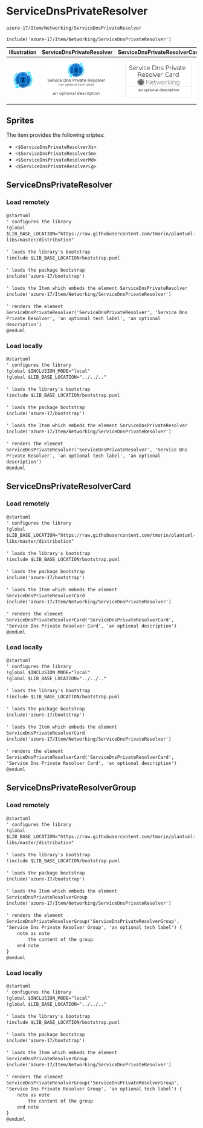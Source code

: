 # ServiceDnsPrivateResolver


```text
azure-17/Item/Networking/ServiceDnsPrivateResolver
```

```text
include('azure-17/Item/Networking/ServiceDnsPrivateResolver')
```



| Illustration | ServiceDnsPrivateResolver | ServiceDnsPrivateResolverCard | ServiceDnsPrivateResolverGroup |
| :---: | :---: | :---: | :---: |
| ![illustration for Illustration](../../../azure-17/Item/Networking/ServiceDnsPrivateResolver.png) | ![illustration for ServiceDnsPrivateResolver](../../../azure-17/Item/Networking/ServiceDnsPrivateResolver.Local.png) | ![illustration for ServiceDnsPrivateResolverCard](../../../azure-17/Item/Networking/ServiceDnsPrivateResolverCard.Local.png) | ![illustration for ServiceDnsPrivateResolverGroup](../../../azure-17/Item/Networking/ServiceDnsPrivateResolverGroup.Local.png) |



## Sprites
The item provides the following sriptes:

- `<$ServiceDnsPrivateResolverXs>`
- `<$ServiceDnsPrivateResolverSm>`
- `<$ServiceDnsPrivateResolverMd>`
- `<$ServiceDnsPrivateResolverLg>`





## ServiceDnsPrivateResolver

### Load remotely
```plantuml
@startuml
' configures the library
!global $LIB_BASE_LOCATION="https://raw.githubusercontent.com/tmorin/plantuml-libs/master/distribution"

' loads the library's bootstrap
!include $LIB_BASE_LOCATION/bootstrap.puml

' loads the package bootstrap
include('azure-17/bootstrap')

' loads the Item which embeds the element ServiceDnsPrivateResolver
include('azure-17/Item/Networking/ServiceDnsPrivateResolver')

' renders the element
ServiceDnsPrivateResolver('ServiceDnsPrivateResolver', 'Service Dns Private Resolver', 'an optional tech label', 'an optional description')
@enduml
```

### Load locally
```plantuml
@startuml
' configures the library
!global $INCLUSION_MODE="local"
!global $LIB_BASE_LOCATION="../../.."

' loads the library's bootstrap
!include $LIB_BASE_LOCATION/bootstrap.puml

' loads the package bootstrap
include('azure-17/bootstrap')

' loads the Item which embeds the element ServiceDnsPrivateResolver
include('azure-17/Item/Networking/ServiceDnsPrivateResolver')

' renders the element
ServiceDnsPrivateResolver('ServiceDnsPrivateResolver', 'Service Dns Private Resolver', 'an optional tech label', 'an optional description')
@enduml
```

## ServiceDnsPrivateResolverCard

### Load remotely
```plantuml
@startuml
' configures the library
!global $LIB_BASE_LOCATION="https://raw.githubusercontent.com/tmorin/plantuml-libs/master/distribution"

' loads the library's bootstrap
!include $LIB_BASE_LOCATION/bootstrap.puml

' loads the package bootstrap
include('azure-17/bootstrap')

' loads the Item which embeds the element ServiceDnsPrivateResolverCard
include('azure-17/Item/Networking/ServiceDnsPrivateResolver')

' renders the element
ServiceDnsPrivateResolverCard('ServiceDnsPrivateResolverCard', 'Service Dns Private Resolver Card', 'an optional description')
@enduml
```

### Load locally
```plantuml
@startuml
' configures the library
!global $INCLUSION_MODE="local"
!global $LIB_BASE_LOCATION="../../.."

' loads the library's bootstrap
!include $LIB_BASE_LOCATION/bootstrap.puml

' loads the package bootstrap
include('azure-17/bootstrap')

' loads the Item which embeds the element ServiceDnsPrivateResolverCard
include('azure-17/Item/Networking/ServiceDnsPrivateResolver')

' renders the element
ServiceDnsPrivateResolverCard('ServiceDnsPrivateResolverCard', 'Service Dns Private Resolver Card', 'an optional description')
@enduml
```

## ServiceDnsPrivateResolverGroup

### Load remotely
```plantuml
@startuml
' configures the library
!global $LIB_BASE_LOCATION="https://raw.githubusercontent.com/tmorin/plantuml-libs/master/distribution"

' loads the library's bootstrap
!include $LIB_BASE_LOCATION/bootstrap.puml

' loads the package bootstrap
include('azure-17/bootstrap')

' loads the Item which embeds the element ServiceDnsPrivateResolverGroup
include('azure-17/Item/Networking/ServiceDnsPrivateResolver')

' renders the element
ServiceDnsPrivateResolverGroup('ServiceDnsPrivateResolverGroup', 'Service Dns Private Resolver Group', 'an optional tech label') {
    note as note
        the content of the group
    end note
}
@enduml
```

### Load locally
```plantuml
@startuml
' configures the library
!global $INCLUSION_MODE="local"
!global $LIB_BASE_LOCATION="../../.."

' loads the library's bootstrap
!include $LIB_BASE_LOCATION/bootstrap.puml

' loads the package bootstrap
include('azure-17/bootstrap')

' loads the Item which embeds the element ServiceDnsPrivateResolverGroup
include('azure-17/Item/Networking/ServiceDnsPrivateResolver')

' renders the element
ServiceDnsPrivateResolverGroup('ServiceDnsPrivateResolverGroup', 'Service Dns Private Resolver Group', 'an optional tech label') {
    note as note
        the content of the group
    end note
}
@enduml
```


